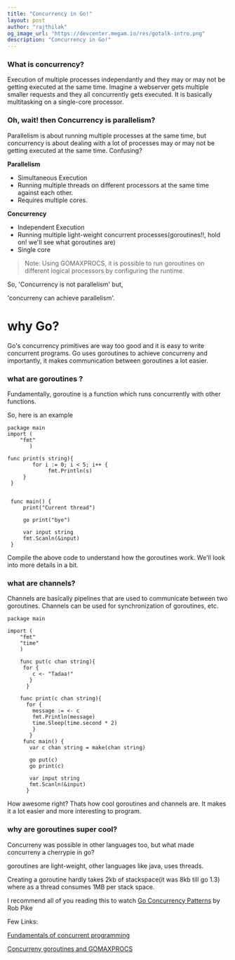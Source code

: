 ```yaml
---
title: "Concurrency in Go!"
layout: post
author: "rajthilak"
og_image_url: "https://devcenter.megam.io/res/gotalk-intro.png"
description: "Concurrency in Go!"
---
```


### What is concurrency?

Execution of multiple processes independantly and they may or may not be getting executed at the same time.
Imagine a webserver gets multiple smaller requests and they all concurrently gets executed. It is basically multitasking on a single-core processor.


### Oh, wait! then Concurrency is parallelism?

Parallelism is about running multiple processes at the same time, but concurrency is about dealing with a lot of processes may or may not be getting executed at the same time. Confusing?

**Parallelism**

  * Simultaneous Execution
  * Running multiple threads on different processors   at the same time against each other.
  * Requires multiple cores.

**Concurrency**

*   Independent Execution
*  Running multiple light-weight concurrent processes(goroutines!!, hold on! we'll see what goroutines are)
*   Single core

  > Note: Using GOMAXPROCS, it is possible to run goroutines on different logical processors by configuring the runtime.


So, 'Concurrency is not parallelism' but,

'concurreny can achieve parallelism'.



# why Go?

Go's concurrency primitives are way too good and it is easy to write concurrent programs.
Go uses goroutines to achieve concurreny and importantly, it makes communication between goroutines a lot easier.

### what are goroutines ?
Fundamentally, goroutine is a function which runs concurrently with other functions.

So, here is an example

    package main
    import (
        "fmt"
           )

    func print(s string){
            for i := 0; i < 5; i++ {
                 fmt.Println(s)
         }
     }


     func main() {
         print("Current thread")

         go print("bye")  

         var input string
         fmt.Scanln(&input)
     }


   Compile the above code to understand how the goroutines work. We'll look into more details in a bit.



### what are channels?
Channels are basically pipelines that are used to communicate between two goroutines. Channels can be used for synchronization of goroutines, etc.

    package main

    import (
        "fmt"
        "time"
        )

        func put(c chan string){
         for {
            c <- "Tadaa!"
           }
          }

        func print(c chan string){
          for {
            message := <- c
            fmt.Println(message)
            time.Sleep(time.second * 2)
            }
           }
         func main() {
           var c chan string = make(chan string)

           go put(c)
           go print(c)

           var input string
           fmt.Scanln(&input)
          }


  How awesome right? Thats how cool goroutines and channels are. It makes it a lot easier and more interesting to program.  


### why are goroutines super cool?

Concurreny was possible in other languages too, but what made concurreny a cherrypie in go?

goroutines are light-weight, other languages like java, uses threads.

Creating a goroutine hardly takes 2kb of stackspace(it was 8kb till go 1.3) where as a thread consumes 1MB per stack space.


I recommend all of you reading this to watch [Go Concurrency Patterns](http://www.youtube.com/watch?v=f6kdp27TYZs) by Rob Pike

Few Links:

[Fundamentals of concurrent programming](https://www.nada.kth.se/~snilsson/concurrency/)

[Concurreny goroutines and GOMAXPROCS](http://www.goinggo.net/2014/01/concurrency-goroutines-and-gomaxprocs.html)
